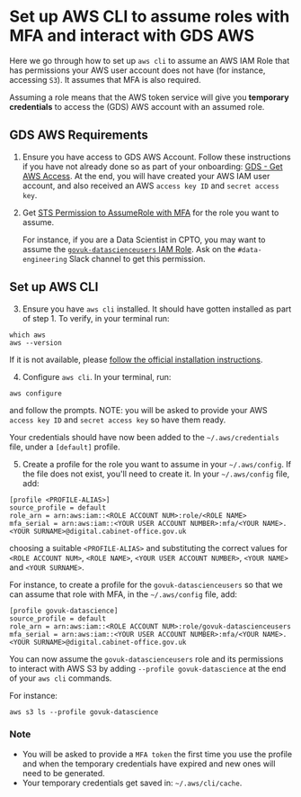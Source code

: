 # Set up AWS CLI to assume roles with MFA and interact with GDS AWS

Here we go through how to set up `aws cli` to assume an AWS IAM Role that has permissions your AWS user account does not have (for instance, accessing `S3`). It assumes that MFA is also required.

Assuming a role means that the AWS token service will give you **temporary credentials** to access the (GDS) AWS account with an assumed role. 

## GDS AWS Requirements

1. Ensure you have access to GDS AWS Account. Follow these instructions if you have not already done so as part of your onboarding: [GDS - Get AWS Access](https://docs.publishing.service.gov.uk/manual/get-started.html#8-get-aws-access). At the end, you will have created your AWS IAM user account, and also received an AWS `access key ID` and `secret access key`.

2. Get [STS Permission to AssumeRole with MFA](https://docs.aws.amazon.com/IAM/latest/UserGuide/id_roles_use_permissions-to-switch.html) for the role you want to assume. 

    For instance, if you are a Data Scientist in CPTO, you may want to assume the [`govuk-datascienceusers` IAM Role][ds-role]. Ask on the `#data-engineering` Slack channel to get this permission.


## Set up AWS CLI

3. Ensure you have `aws cli` installed. It should have gotten installed as part of step 1. To verify, in your terminal run:

```shell
which aws
aws --version
```
If it is not available, please [follow the official installation instructions][awscli-install].

4. Configure `aws cli`. In your terminal, run:

```shell
aws configure
```
and follow the prompts. NOTE: you will be asked to provide your AWS `access key ID` and `secret access key` so have them ready.

Your credentials should have now been added to the `~/.aws/credentials` file, under a `[default]` profile.

5. Create a profile for the role you want to assume in your `~/.aws/config`. If the file does not exist, you'll need to create it. In your `~/.aws/config` file, add:

```
[profile <PROFILE-ALIAS>]
source_profile = default
role_arn = arn:aws:iam::<ROLE ACCOUNT NUM>:role/<ROLE NAME>
mfa_serial = arn:aws:iam::<YOUR USER ACCOUNT NUMBER>:mfa/<YOUR NAME>.<YOUR SURNAME>@digital.cabinet-office.gov.uk
```
choosing a suitable `<PROFILE-ALIAS>` and substituting the correct values for `<ROLE ACCOUNT NUM>`, `<ROLE NAME>`, `<YOUR USER ACCOUNT NUMBER>`, `<YOUR NAME>` and `<YOUR SURNAME>`.


For instance, to create a profile for the `govuk-datascienceusers` so that we can assume that role with MFA, in the `~/.aws/config` file, add:

```
[profile govuk-datascience]
source_profile = default
role_arn = arn:aws:iam::<ROLE ACCOUNT NUM>:role/govuk-datascienceusers
mfa_serial = arn:aws:iam::<YOUR USER ACCOUNT NUMBER>:mfa/<YOUR NAME>.<YOUR SURNAME>@digital.cabinet-office.gov.uk
```

You can now assume the `govuk-datascienceusers` role and its permissions to interact with AWS S3 
by adding `--profile govuk-datascience` at the end of your `aws cli` commands.

For instance:
```shell
aws s3 ls --profile govuk-datascience
```

### Note

- You will be asked to provide a `MFA token` the first time you use the profile and when the temporary credentials have expired and new ones will need to be generated.
- Your temporary credentials get saved in: `~/.aws/cli/cache`.

[ds-role]: https://us-east-1.console.aws.amazon.com/iamv2/home?region=eu-west-1#/roles/details/govuk-datascienceusers?section=permissions
[awscli-install]: https://docs.aws.amazon.com/cli/latest/userguide/getting-started-install.html
